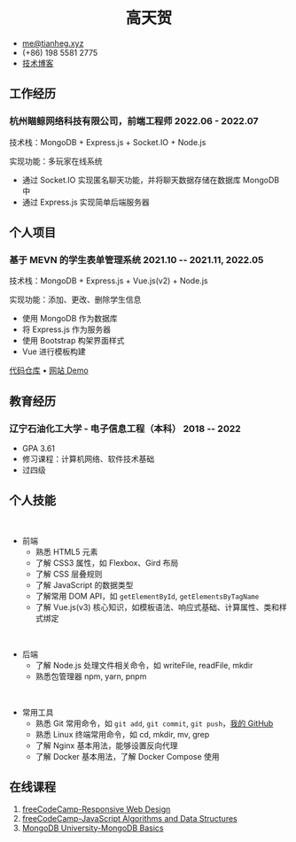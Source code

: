 ---
---

<!-- The (first) h1 will be used as the <title> of the HTML page -->

<h1 style="text-align: center">高天贺</h1>

<!-- The unordered list immediately after the h1 will be formatted on a single
line. It is intended to be used for contact details -->
- <me@tianheg.xyz>
- (+86) 198 5581 2775
- [技术博客](https://www.yidajiabei.xyz/tags/tech/)

## 工作经历

### <span>杭州瞄鲸网络科技有限公司，前端工程师</span> <span>2022.06 - 2022.07</span>

技术栈：MongoDB + Express.js + Socket.IO + Node.js

实现功能：多玩家在线系统

- 通过 Socket.IO 实现匿名聊天功能，并将聊天数据存储在数据库 MongoDB 中
- 通过 Express.js 实现简单后端服务器

## 个人项目

### <span>基于 MEVN 的学生表单管理系统</span> <span>2021.10 -- 2021.11, 2022.05</span>

技术栈：MongoDB + Express.js + Vue.js(v2) + Node.js

实现功能：添加、更改、删除学生信息

- 使用 MongoDB 作为数据库
- 将 Express.js 作为服务器
- 使用 Bootstrap 构架界面样式
- Vue 进行模板构建

[代码仓库](https://github.com/tianheg/sims) &bull; [网站 Demo](https://student.tianheg.xyz/)

## 教育经历

### <span>辽宁石油化工大学 - 电子信息工程（本科）</span> <span>2018 -- 2022</span>

  - GPA 3.61
  - 修习课程：计算机网络、软件技术基础
  - 过四级

## 个人技能

<br>

  - 前端
    - 熟悉 HTML5 元素
    - 了解 CSS3 属性，如 Flexbox、Gird 布局
    - 了解 CSS 层叠规则
    - 了解 JavaScript 的数据类型
    - 了解常用 DOM API，如 `getElementById`, `getElementsByTagName`
    - 了解 Vue.js(v3) 核心知识，如模板语法、响应式基础、计算属性、类和样式绑定

<br>

  - 后端
    - 了解 Node.js 处理文件相关命令，如 writeFile, readFile, mkdir
    - 熟悉包管理器 npm, yarn, pnpm

<br>

  - 常用工具
    - 熟悉 Git 常用命令，如 `git add`, `git commit`, `git push`，[我的 GitHub](https://github.com/tianheg)
    - 熟悉 Linux 终端常用命令，如 cd, mkdir, mv, grep
    - 了解 Nginx 基本用法，能够设置反向代理
    - 了解 Docker 基本用法，了解 Docker Compose 使用

## 在线课程

1. [freeCodeCamp-Responsive Web Design](https://www.freecodecamp.org/certification/tianheg/responsive-web-design)
2. [freeCodeCamp-JavaScript Algorithms and Data Structures](https://www.freecodecamp.org/certification/tianheg/javascript-algorithms-and-data-structures)
3. [MongoDB University-MongoDB Basics](https://university.mongodb.com/course_completion/cebc75c5-080a-4abe-b6a2-04c3d447ed85)
